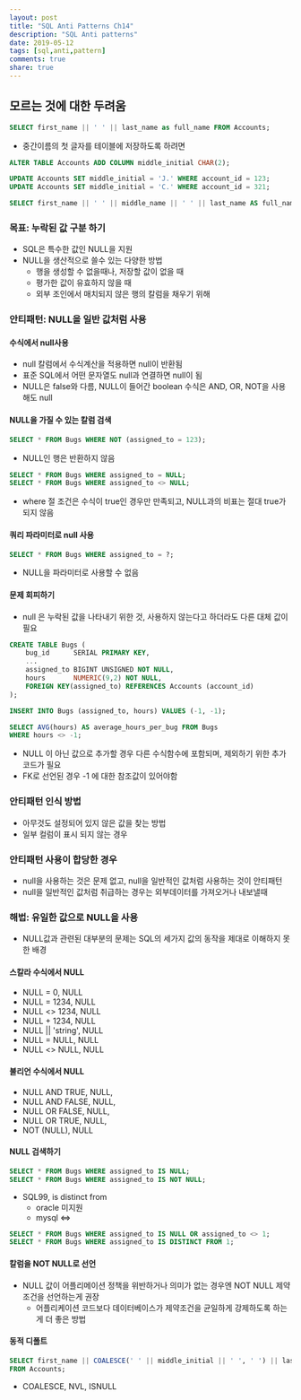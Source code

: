 ```yaml
---
layout: post
title: "SQL Anti Patterns Ch14"
description: "SQL Anti patterns"
date: 2019-05-12
tags: [sql,anti,pattern]
comments: true
share: true
---
```


## 모르는 것에 대한 두려움 
```sql
SELECT first_name || ' ' || last_name as full_name FROM Accounts;
```
- 중간이름의 첫 글자를 테이블에 저장하도록 하려면 
```sql
ALTER TABLE Accounts ADD COLUMN middle_initial CHAR(2);

UPDATE Accounts SET middle_initial = 'J.' WHERE account_id = 123;
UPDATE Accounts SET middle_initial = 'C.' WHERE account_id = 321;

SELECT first_name || ' ' || middle_name || ' ' || last_name AS full_name FROM Accounts;
```

### 목표: 누락된 값 구분 하기 
- SQL은 특수한 값인 NULL을 지원 
- NULL을 생산적으로 쓸수 있는 다양한 방법 
    - 행을 생성할 수 없을때나, 저장할 값이 없을 때 
    - 평가한 값이 유효하지 않을 때 
    - 외부 조인에서 매치되지 않은 행의 칼럼을 채우기 위해 

### 안티패턴: NULL을 일반 값처럼 사용
#### 수식에서 null사용 
- null 칼럼에서 수식계산을 적용하면 null이 반환됨 
- 표준 SQL에서 어떤 문자열도 null과 연결하면 null이 됨 
- NULL은 false와 다름, NULL이 들어간 boolean 수식은 AND, OR, NOT을 사용해도 null 

#### NULL을 가질 수 있는 칼럼 검색 
```sql
SELECT * FROM Bugs WHERE NOT (assigned_to = 123);
```
- NULL인 행은 반환하지 않음 

```sql
SELECT * FROM Bugs WHERE assigned_to = NULL;
SELECT * FROM Bugs WHERE assigned_to <> NULL;
```
- where 절 조건은 수식이 true인 경우만 만족되고, NULL과의 비표는 절대 true가 되지 않음

#### 쿼리 파라미터로 null 사용
```sql
SELECT * FROM Bugs WHERE assigned_to = ?;
```
- NULL을 파라미터로 사용할 수 없음


#### 문제 회피하기 
- null 은 누락된 값을 나타내기 위한 것, 사용하지 않는다고 하더라도 다른 대체 값이 필요 

```sql
CREATE TABLE Bugs (
    bug_id      SERIAL PRIMARY KEY,
    ...
    assigned_to BIGINT UNSIGNED NOT NULL,
    hours       NUMERIC(9,2) NOT NULL,
    FOREIGN KEY(assigned_to) REFERENCES Accounts (account_id)
);

INSERT INTO Bugs (assigned_to, hours) VALUES (-1, -1);

SELECT AVG(hours) AS average_hours_per_bug FROM Bugs
WHERE hours <> -1;
```
- NULL 이 아닌 값으로 추가할 경우 다른 수식함수에 포함되며, 제외하기 위한 추가 코드가 필요
- FK로 선언된 경우 -1 에 대한 참조값이 있어야함 

### 안티패턴 인식 방법 
- 아무것도 설정되어 있지 않은 값을 찾는 방법 
- 일부 컬럼이 표시 되지 않는 경우 

### 안티패턴 사용이 합당한 경우 
- null을 사용하는 것은 문제 없고, null을 일반적인 값처럼 사용하는 것이 안티패턴 
- null을 일반적인 값처럼 취급하는 경우는 외부데이터를 가져오거나 내보낼때 

### 해법: 유일한 값으로 NULL을 사용 
- NULL값과 관련된 대부분의 문제는 SQL의 세가지 값의 동작을 제대로 이해하지 못한 배경 

#### 스칼라 수식에서 NULL
- NULL = 0, NULL
- NULL = 1234, NULL
- NULL <> 1234, NULL
- NULL + 1234, NULL
- NULL || 'string', NULL
- NULL = NULL, NULL
- NULL <> NULL, NULL

#### 불리언 수식에서 NULL
- NULL AND TRUE, NULL,
- NULL AND FALSE, NULL,
- NULL OR FALSE, NULL,
- NULL OR TRUE, NULL,
- NOT (NULL), NULL

#### NULL 검색하기 
```sql
SELECT * FROM Bugs WHERE assigned_to IS NULL;
SELECT * FROM Bugs WHERE assigned_to IS NOT NULL;
```

- SQL99, is distinct from
    - oracle 미지원 
    - mysql <=>
```sql
SELECT * FROM Bugs WHERE assigned_to IS NULL OR assigned_to <> 1;
SELECT * FROM Bugs WHERE assigned_to IS DISTINCT FROM 1;
```

#### 칼럼을 NOT NULL로 선언 
- NULL 값이 어플리메이션 정책을 위반하거나 의미가 없는 경우엔 NOT NULL 제약조건을 선언하는게 권장 
    - 어플리케이션 코드보다 데이터베이스가 제약조건을 균일하게 강제하도록 하는게 더 좋은 방법 

#### 동적 디폴트 
```sql
SELECT first_name || COALESCE(' ' || middle_initial || ' ', ' ') || last_name as full_name
FROM Accounts;
```
- COALESCE, NVL, ISNULL




